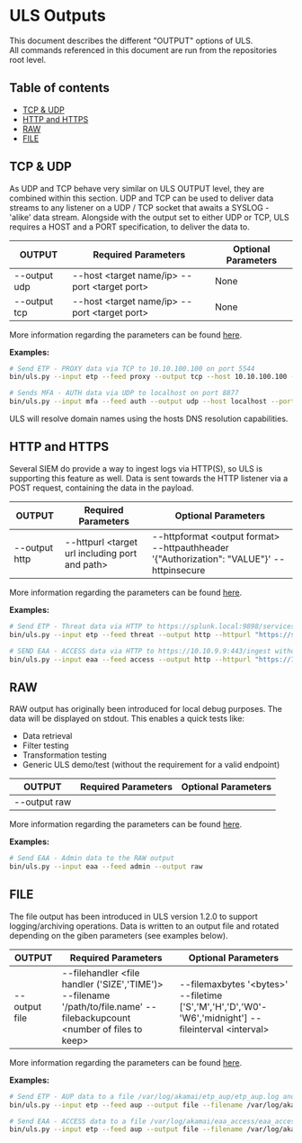# ULS Outputs

This document describes the different "OUTPUT" options of ULS.  
All commands referenced in this document are run from the repositories root level.


## Table of contents
- [TCP & UDP](#tcp--udp)  
- [HTTP and HTTPS](#http-and-https)  
- [RAW](#raw)   
- [FILE](#file)  

## TCP & UDP
As UDP and TCP behave very similar on ULS OUTPUT level, they are combined within this section.
UDP and TCP can be used to deliver data streams to any listener on a UDP / TCP socket that awaits a SYSLOG - 'alike' data stream.
Alongside with the output set to either UDP or TCP, ULS requires a HOST and a PORT specification, to deliver the data to.

|OUTPUT|Required Parameters|Optional Parameters|
|---|---|---|
|--output udp|--host \<target name/ip> --port \<target port>| None |
|--output tcp|--host \<target name/ip> --port \<target port>| None |
More information regarding the parameters can be found [here](ARGUMENTS_ENV_VARS.md#output).

**Examples:**
```bash
# Send ETP - PROXY data via TCP to 10.10.100.100 on port 5544
bin/uls.py --input etp --feed proxy --output tcp --host 10.10.100.100 --port 5544

# Sends MFA - AUTH data via UDP to localhost on port 8877
bin/uls.py --input mfa --feed auth --output udp --host localhost --port 8877


```

ULS will resolve domain names using the hosts DNS resolution capabilities.


## HTTP and HTTPS
Several SIEM do provide a way to ingest logs via HTTP(S), so ULS is supporting this feature as well.
Data is sent towards the HTTP listener via a POST request, containing the data in the payload.

|OUTPUT|Required Parameters|Optional Parameters|
|---|---|---|
|--output http|--httpurl \<target url including port and path\>|--httpformat \<output format\> --httpauthheader '{"Authorization": "VALUE"}' --httpinsecure|
More information regarding the parameters can be found [here](ARGUMENTS_ENV_VARS.md#output).

**Examples:**
```bash
# Send ETP - Threat data via HTTP to https://splunk.local:9898/services/collector/event and authenticate using Auth header and value (SPLUNK example)
bin/uls.py --input etp --feed threat --output http --httpurl "https://splunk.local:9898/services/collector/event" --httpauthheader '{"Authorization": "1234567890ABCDEFGH"}'

# SEND EAA - ACCESS data via HTTP to https://10.10.9.9:443/ingest without authentication, accept an insecure tls certificate and specify another payload format: data=$logline
bin/uls.py --input eaa --feed access --output http --httpurl "https://10.10.9.9:443/ingest" --httpinsecure --httpformat 'data=%s'
```

## RAW
RAW output has originally been introduced for local debug purposes.
The data will be displayed on stdout.
This enables a quick tests like:
- Data retrieval
- Filter testing
- Transformation testing
- Generic ULS demo/test (without the requirement for a valid endpoint)

|OUTPUT|Required Parameters|Optional Parameters|
|---|---|---|
|--output raw||
More information regarding the parameters can be found [here](ARGUMENTS_ENV_VARS.md#output).

**Examples:**
```bash
# Send EAA - Admin data to the RAW output
bin/uls.py --input eaa --feed admin --output raw
```

## FILE
The file output has been introduced in ULS version 1.2.0 to support logging/archiving operations.
Data is written to an output file and rotated depending on the giben parameters (see examples below).

|OUTPUT|Required Parameters|Optional Parameters|
|---|---|---|
|--output file|--filehandler \<file handler ('SIZE','TIME')\> --filename '/path/to/file.name' --filebackupcount \<number of files to keep\>|--filemaxbytes '\<bytes\>' --filetime ['S','M','H','D','W0'-'W6','midnight'] --fileinterval \<interval\>|
More information regarding the parameters can be found [here](ARGUMENTS_ENV_VARS.md#output).

**Examples:**
```bash
# Send ETP - AUP data to a file /var/log/akamai/etp_aup/etp_aup.log and rotate it on every 100MB (keep last 10 files)
bin/uls.py --input etp --feed aup --output file --filename /var/log/akamai/etp_aup/etp_aup.log --filehandler size --filemaxbytes 10485760000 --filebackupcount 10

# Send EAA - ACCESS data to a file /var/log/akamai/eaa_access/eaa_access.log and rotate it every 6 hours (keep last 25 files)
bin/uls.py --input etp --feed aup --output file --filename /var/log/akamai/eaa_access/eaa_access.log --filehandler time --filetime h --fileinterval 6 --filebackupcount 25
```
